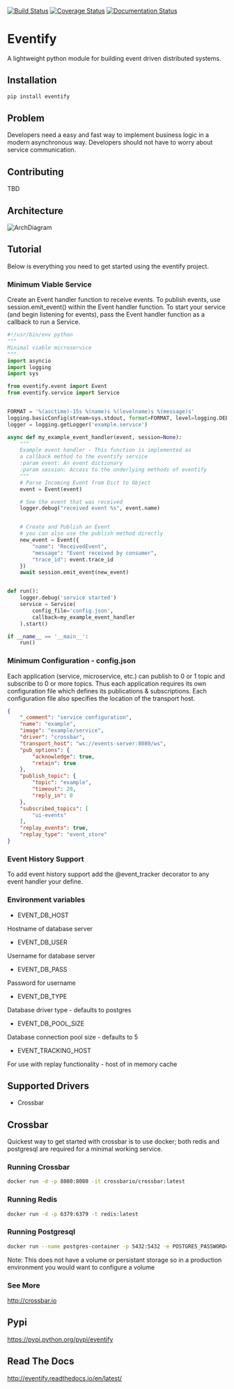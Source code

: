 [![Build Status](https://travis-ci.org/eventifyio/eventify.svg?branch=master)](https://travis-ci.org/eventifyio/eventify)
[![Coverage Status](https://coveralls.io/repos/github/morissette/eventify/badge.svg?branch=master)](https://coveralls.io/github/morissette/eventify?branch=master)
[![Documentation Status](https://readthedocs.org/projects/eventify/badge/?version=latest)](http://eventify.readthedocs.io/en/latest/?badge=latest)


# Eventify
A lightweight python module for building event driven distributed systems.

## Installation
```bash
pip install eventify
```

## Problem
Developers need a easy and fast way to implement business logic in a modern asynchronous way. Developers should not have to worry about service communication.

## Contributing
TBD

## Architecture
![ArchDiagram](https://raw.githubusercontent.com/eventifyio/eventify/master/docs/eventify.png)

## Tutorial
Below is everything you need to get started using the eventify project.

### Minimum Viable Service
Create an Event handler function to receive events.  To publish events, use session.emit_event() within the Event handler function. To start your service (and begin listening for events), pass the Event handler function as a callback to run a Service.

```python
#!/usr/bin/env python
"""
Minimal viable microservice
"""
import asyncio
import logging
import sys

from eventify.event import Event
from eventify.service import Service


FORMAT = '%(asctime)-15s %(name)s %(levelname)s %(message)s'
logging.basicConfig(stream=sys.stdout, format=FORMAT, level=logging.DEBUG)
logger = logging.getLogger('example.service')

async def my_example_event_handler(event, session=None):
    """
    Example event handler - This function is implemented as
    a callback method to the eventify service
    :param event: An event dictionary
    :param session: Access to the underlying methods of eventify
    """
    # Parse Incoming Event from Dict to Object
    event = Event(event)

    # See the event that was received
    logger.debug("received event %s", event.name)


    # Create and Publish an Event
    # you can also use the publish method directly
    new_event = Event({
        "name": "ReceivedEvent",
        "message": "Event received by consumer",
        "trace_id": event.trace_id
    })
    await session.emit_event(new_event)


def run():
    logger.debug('service started')
    service = Service(
        config_file='config.json',
        callback=my_example_event_handler
    ).start()

if __name__ == '__main__':
    run()
```

### Minimum Configuration - config.json
Each application (service, microservice, etc.) can publish to 0 or 1 topic and subscribe to 0 or more topics. Thus each application requires its own configuration file which defines its publications & subscriptions. Each configuration file also specifies the location of the transport host.

```json
{
    "_comment": "service configuration",
    "name": "example",
    "image": "example/service",
    "driver": "crossbar",
    "transport_host": "ws://events-server:8080/ws",
    "pub_options": {
        "acknowledge": true,
        "retain": true
    },
    "publish_topic": {
        "topic": "example",
        "timeout": 20,
        "reply_in": 0
    },
    "subscribed_topics": [
        "ui-events"
    ],
    "replay_events": true,
    "replay_type": "event_store"
}
```

### Event History Support
To add event history support add the @event_tracker decorator to any event handler your define.

### Environment variables
* EVENT_DB_HOST

Hostname of database server
* EVENT_DB_USER

Username for database server
* EVENT_DB_PASS

Password for username
* EVENT_DB_TYPE

Database driver type - defaults to postgres
* EVENT_DB_POOL_SIZE

Database connection pool size - defaults to 5

* EVENT_TRACKING_HOST

For use with replay functionality - host of in memory cache

## Supported Drivers
* Crossbar

## Crossbar
Quickest way to get started with crossbar is to use docker; both redis and postgresql are required for a minimal working service.

### Running Crossbar
```bash
docker run -d -p 8080:8080 -it crossbario/crossbar:latest
```
### Running Redis
```bash
docker run -d -p 6379:6379 -t redis:latest
```

### Running Postgresql
```bash
docker run --name postgres-container -p 5432:5432 -e POSTGRES_PASSWORD=mysecretpassword -d postgres
```
Note: This does not have a volume or persistant storage so in a production environment you would want to configure a volume

### See More
http://crossbar.io

## Pypi
https://pypi.python.org/pypi/eventify

## Read The Docs
http://eventify.readthedocs.io/en/latest/
